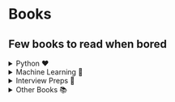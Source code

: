 # Books

## Few books to read when bored

<details close>
<summary> Python ❤️</summary>
  
❤️[ Automate the boring stuff with python](https://github.com/ThisIsSakshi/Books/blob/master/Python%20Love%20%E2%9D%A4%EF%B8%8F/Automate%20the%20boring%20stuff%20with%20python.pdf)<br>
❤️[ Hacking Secret ciphers with python](https://github.com/ThisIsSakshi/Books/blob/master/Python%20Love%20%E2%9D%A4%EF%B8%8F/Hacking%20Secret%20ciphers%20with%20python.pdf)<br>
❤️[ Invent with python](https://github.com/ThisIsSakshi/Books/blob/master/Python%20Love%20%E2%9D%A4%EF%B8%8F/Invent%20with%20python.pdf)<br>
❤️[ Learn Python 3 the Hard Way](https://github.com/ThisIsSakshi/Books/blob/master/Python%20Love%20%E2%9D%A4%EF%B8%8F/Learn%20Python%203%20the%20Hard%20Way.pdf)<br>
❤️[ Python cookbook](https://github.com/ThisIsSakshi/Books/blob/master/Python%20Love%20%E2%9D%A4%EF%B8%8F/Python%20cookbook.pdf)<br>
❤️[ Think Python](https://github.com/ThisIsSakshi/Books/blob/master/Python%20Love%20%E2%9D%A4%EF%B8%8F/Think%20Python.pdf)<br>
❤️[ Python Tricks the book]()<br>
</details>

<details close>
<summary> Machine Learning 🤖</summary>
  
  
🤖[ Collective Intelligence](https://github.com/ThisIsSakshi/Books/blob/master/ML%20%F0%9F%A4%96/Collective%20Intelligence.pdf)<br>
🤖[ Deep Learning with Python](https://github.com/ThisIsSakshi/Books/blob/master/ML%20%F0%9F%A4%96/Deep%20Learning%20with%20Python.pdf)<br>
🤖[ Hands on Machine Learning with Scikit Learn and Tensorflow 1](https://github.com/ThisIsSakshi/Books/blob/master/ML%20%F0%9F%A4%96/Hand-on-M.pdf)<br>
🤖[ Hands on Machine Learning with Scikit Learn and Tensorflow 2](https://github.com/ThisIsSakshi/Books/blob/master/ML%20%F0%9F%A4%96/Hands%20on%20Machine%20Learning%20with%20Scikit%20Learn%20and%20Tensorflow.pdf)<br>
🤖[ Machine Learning for Hackers_ Case Studies and Algorithms to Get You Started](https://github.com/ThisIsSakshi/Books/blob/master/ML%20%F0%9F%A4%96/Machine%20Learning%20for%20Hackers_%20Case%20Studies%20and%20Algorithms%20to%20Get%20You%20Started.pdf)<br>
🤖[ Machine Learning Yearning](https://github.com/ThisIsSakshi/Books/blob/master/ML%20%F0%9F%A4%96/Machine%20Learning%20Yearning.pdf)<br>
🤖[ Mathematics for Machine learning](https://github.com/ThisIsSakshi/Books/blob/master/ML%20%F0%9F%A4%96/Mathematics%20for%20Machine%20learning.pdf)<br>
🤖[ Natural Language Processing with Python](https://github.com/ThisIsSakshi/Books/blob/master/ML%20%F0%9F%A4%96/Natural%20Language%20Processing%20with%20Python.pdf)<br>
🤖[ Python Data Science Handbook](https://github.com/ThisIsSakshi/Books/blob/master/ML%20%F0%9F%A4%96/Python%20Data%20Science%20Handbook.pdf)<br>
🤖[ ThinkStats](https://github.com/ThisIsSakshi/Books/blob/master/ML%20%F0%9F%A4%96/ThinkStats.pdf)<br>
🤖[ Introduction to machine learning with python.part1 (zip)](https://github.com/ThisIsSakshi/Books/blob/master/ML%20%F0%9F%A4%96/Introduction%20to%20machine%20learning%20with%20python.part1.rar)<br>
🤖[ Introduction to machine learning with python.part2 (zip)](https://github.com/ThisIsSakshi/Books/blob/master/ML%20%F0%9F%A4%96/Introduction%20to%20machine%20learning%20with%20python.part2.rar)<br>
🤖[ Hundred page machine learning book (zip)](https://github.com/ThisIsSakshi/Books/blob/master/ML%20%F0%9F%A4%96/Hundred%20page%20machine%20learning%20book.rar)<br>
🤖[ Python-for-Data-Analysis](https://github.com/ThisIsSakshi/Books/blob/master/ML%20%F0%9F%A4%96/Python-for-Data-Analysis.pdf)<br>
🤖[ 800 Data Science Questions](https://github.com/ThisIsSakshi/Books/blob/master/ML%20%F0%9F%A4%96/800%20Data%20Science%20Questions.pdf)<br>
🤖[ AI CheatSheet](https://github.com/ThisIsSakshi/Books/blob/master/ML%20%F0%9F%A4%96/AI%20CheatSheet.pdf)<br>
🤖[ Approaching almost any Machine Learning problem](https://github.com/ThisIsSakshi/Books/blob/master/ML%20%F0%9F%A4%96/Approaching%20almost%20any%20Machine%20Learning%20problem.pdf)<br>
🤖[ Data Engineering Cookbook](https://github.com/ThisIsSakshi/Books/blob/master/ML%20%F0%9F%A4%96/Data%20Engineering%20Cookbook.pdf)<br>
🤖[ ESLII](https://github.com/ThisIsSakshi/Books/blob/master/ML%20%F0%9F%A4%96/ESLII.pdf)<br>
🤖[ Interview Questions](https://github.com/ThisIsSakshi/Books/blob/master/ML%20%F0%9F%A4%96/Interview%20Questions.pdf)<br>
🤖[ Machine Learning Projects Python](https://github.com/ThisIsSakshi/Books/blob/master/ML%20%F0%9F%A4%96/Machine%20Learning%20Projects%20Python.pdf?raw=true)<br>
🤖[ PracticalStatistics](https://github.com/ThisIsSakshi/Books/blob/master/ML%20%F0%9F%A4%96/PracticalStatistics.pdf)<br>
🤖[ Probability](https://github.com/ThisIsSakshi/Books/blob/master/ML%20%F0%9F%A4%96/Probability.pdf)<br>
<br>
 </details>

<details close>
<summary> Interview Preps 📖</summary>

  
📖[ 50-Coding-Interview-Questions](https://github.com/ThisIsSakshi/Books/blob/master/Interview%20Specific%20%F0%9F%93%96/50-Coding-Interview-Questions.pdf)<br>
📖[ Cracking the coding interview 6th edition (zip)](https://github.com/ThisIsSakshi/Books/blob/master/Interview%20Specific%20%F0%9F%93%96/Cracking%20the%20Coding%20Interview%20By%20Gayle%20Laakmann%20McDowell.rar)<br>
📖[ FAANG](https://github.com/ThisIsSakshi/Books/blob/master/Interview%20Specific%20%F0%9F%93%96/FAANG.pdf)<br>
📖[ The Self-Taught Programmer](https://github.com/ThisIsSakshi/Books/blob/master/Interview%20Specific%20%F0%9F%93%96/The%20Self-Taught%20Programmer.pdf)<br>
📖[ Cracking the Coding Interview By Gayle Laakmann McDowell (zip)](https://github.com/ThisIsSakshi/Books/blob/master/Interview%20Specific%20%F0%9F%93%96/Cracking%20the%20Coding%20Interview%20By%20Gayle%20Laakmann%20McDowell.rar)<br>
📖[ Competitive Programmer_s Handbook](https://github.com/ThisIsSakshi/Books/blob/master/Interview%20Specific%20%F0%9F%93%96/Competitive%20Programmer_s%20Handbook.pdf)<br>
📖[ leetcode_interview_questions](https://github.com/ThisIsSakshi/Books/blob/master/Interview%20Specific%20%F0%9F%93%96/leetcode_interview_questions.pdf)<br>
📖[ Scientific Programming](https://github.com/ThisIsSakshi/Books/blob/master/Interview%20Specific%20%F0%9F%93%96/Scientific%20Programming.pdf)<br>
📖[ Software Engineering at Google](https://github.com/ThisIsSakshi/Books/blob/master/Interview%20Specific%20%F0%9F%93%96/Software%20Engineering%20at%20Google.pdf)<br>
📖[ SQL Tutorial](https://github.com/ThisIsSakshi/Books/blob/master/Interview%20Specific%20%F0%9F%93%96/SQL%20Tutorial.pdf)<br>
📖[ SQL](https://github.com/ThisIsSakshi/Books/blob/master/Interview%20Specific%20%F0%9F%93%96/SQL.pdf)<br>
<br>
</details>

<details close>
<summary> Other Books 📚</summary>

  
📚[ MCQ in CS](https://github.com/ThisIsSakshi/Books/blob/master/Other%20Books%20%F0%9F%93%9A/MCQ%20in%20CS.pdf)<br>
📚[ Pro GIT](https://github.com/ThisIsSakshi/Books/blob/master/Other%20Books%20%F0%9F%93%9A/Pro%20GIT.pdf)<br>
📚[ The web application hackers handbook](https://github.com/ThisIsSakshi/Books/blob/master/Other%20Books%20%F0%9F%93%9A/The%20web%20application%20hackers%20handbook.pdf)<br>
📚[ Excel Formulas](https://github.com/ThisIsSakshi/Books/blob/master/Other%20Books%20%F0%9F%93%9A/Excel%20Formulas.pdf)<br>
📚[ excel-1](https://github.com/ThisIsSakshi/Books/blob/master/Other%20Books%20%F0%9F%93%9A/excel-1.pdf)<br>
📚[ Microsoft Excel for Beginners](https://github.com/ThisIsSakshi/Books/blob/master/Other%20Books%20%F0%9F%93%9A/Microsoft%20Excel%20for%20Beginners.pdf)<br>
📚[ Problem Solving Tools](https://github.com/ThisIsSakshi/Books/blob/master/Other%20Books%20%F0%9F%93%9A/Problem%20Solving%20Tools.pdf)<br>
📚[ SDE-SHEET](https://github.com/ThisIsSakshi/Books/blob/master/Other%20Books%20%F0%9F%93%9A/SDE-SHEET.docx)<br>
</details>
